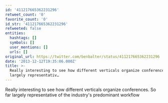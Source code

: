 ```yaml
---
id: '411217665362231296'
retweet_count: '0'
favorite_count: '0'
id_str: '411217665362231296'
retweeted: false
entities:
  hashtags: []
  symbols: []
  user_mentions: []
  urls: []
original_url: https://twitter.com/benbalter/status/411217665362231296
date: '2013-12-12T19:35:06.000Z'
title: >-
  Really interesting to see how different verticals organize conferences. So far
  largely representativ…
---
```


Really interesting to see how different verticals organize conferences. So far largely representative of the industry's predominant workflow